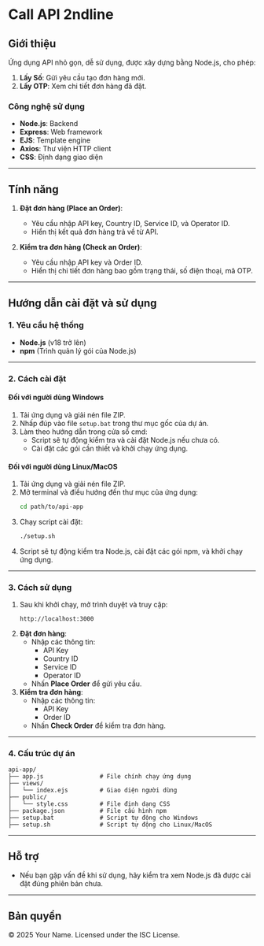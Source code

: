 
# **Call API 2ndline**

## **Giới thiệu**
Ứng dụng API nhỏ gọn, dễ sử dụng, được xây dựng bằng Node.js, cho phép:
1. **Lấy Số**: Gửi yêu cầu tạo đơn hàng mới.
2. **Lấy OTP**: Xem chi tiết đơn hàng đã đặt.

### **Công nghệ sử dụng**
- **Node.js**: Backend
- **Express**: Web framework
- **EJS**: Template engine
- **Axios**: Thư viện HTTP client
- **CSS**: Định dạng giao diện

---

## **Tính năng**
1. **Đặt đơn hàng (Place an Order)**:
   - Yêu cầu nhập API key, Country ID, Service ID, và Operator ID.
   - Hiển thị kết quả đơn hàng trả về từ API.

2. **Kiểm tra đơn hàng (Check an Order)**:
   - Yêu cầu nhập API key và Order ID.
   - Hiển thị chi tiết đơn hàng bao gồm trạng thái, số điện thoại, mã OTP.

---

## **Hướng dẫn cài đặt và sử dụng**

### **1. Yêu cầu hệ thống**
- **Node.js** (v18 trở lên)
- **npm** (Trình quản lý gói của Node.js)

---

### **2. Cách cài đặt**

#### **Đối với người dùng Windows**
1. Tải ứng dụng và giải nén file ZIP.
2. Nhấp đúp vào file `setup.bat` trong thư mục gốc của dự án.
3. Làm theo hướng dẫn trong cửa sổ cmd:
   - Script sẽ tự động kiểm tra và cài đặt Node.js nếu chưa có.
   - Cài đặt các gói cần thiết và khởi chạy ứng dụng.

#### **Đối với người dùng Linux/MacOS**
1. Tải ứng dụng và giải nén file ZIP.
2. Mở terminal và điều hướng đến thư mục của ứng dụng:
   ```bash
   cd path/to/api-app
   ```
3. Chạy script cài đặt:
   ```bash
   ./setup.sh
   ```
4. Script sẽ tự động kiểm tra Node.js, cài đặt các gói npm, và khởi chạy ứng dụng.

---

### **3. Cách sử dụng**
1. Sau khi khởi chạy, mở trình duyệt và truy cập:
   ```
   http://localhost:3000
   ```
2. **Đặt đơn hàng**:
   - Nhập các thông tin:
     - API Key
     - Country ID
     - Service ID
     - Operator ID
   - Nhấn **Place Order** để gửi yêu cầu.
3. **Kiểm tra đơn hàng**:
   - Nhập các thông tin:
     - API Key
     - Order ID
   - Nhấn **Check Order** để kiểm tra đơn hàng.

---

### **4. Cấu trúc dự án**
```
api-app/
├── app.js                # File chính chạy ứng dụng
├── views/
│   └── index.ejs         # Giao diện người dùng
├── public/
│   └── style.css         # File định dạng CSS
├── package.json          # File cấu hình npm
├── setup.bat             # Script tự động cho Windows
├── setup.sh              # Script tự động cho Linux/MacOS
```

---

## **Hỗ trợ**
- Nếu bạn gặp vấn đề khi sử dụng, hãy kiểm tra xem Node.js đã được cài đặt đúng phiên bản chưa.

---

## **Bản quyền**
© 2025 Your Name. Licensed under the ISC License.
